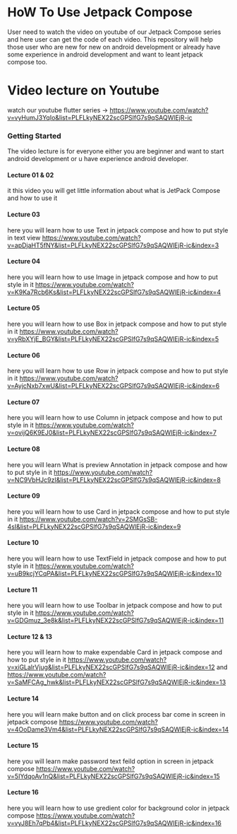 # HoW To Use Jetpack Compose

User need to watch the video on youtube of our Jetpack Compose series and here user can get  the code of each video.
This repository will help those user who are new for new on android development or already have some experience in android development and want to leant jetpack compose too.

# Video lecture on Youtube
watch our youtube flutter series -> https://www.youtube.com/watch?v=vyHumJ3YqIo&list=PLFLkyNEX22scGPSlfG7s9qSAQWlEjR-ic

### Getting Started
The video lecture is for everyone either you are beginner and want to start android development or u have experience android developer. 

#### Lecture 01 & 02
it this video you will get little information about what is JetPack Compose and how to use it

#### Lecture 03
here you will learn how to use Text in jetpack compose and how to put style in text view 
https://www.youtube.com/watch?v=apDjaHT5fNY&list=PLFLkyNEX22scGPSlfG7s9qSAQWlEjR-ic&index=3

#### Lecture 04
here you will learn how to use Image in jetpack compose and how to put style in it
https://www.youtube.com/watch?v=K9Ka7Rcb6Ks&list=PLFLkyNEX22scGPSlfG7s9qSAQWlEjR-ic&index=4

#### Lecture 05
here you will learn how to use Box in jetpack compose and how to put style in it
https://www.youtube.com/watch?v=yRbXYjE_BGY&list=PLFLkyNEX22scGPSlfG7s9qSAQWlEjR-ic&index=5

#### Lecture 06
here you will learn how to use Row in jetpack compose and how to put style in it
https://www.youtube.com/watch?v=AyjcNxb7xwU&list=PLFLkyNEX22scGPSlfG7s9qSAQWlEjR-ic&index=6

#### Lecture 07
here you will learn how to use Column in jetpack compose and how to put style in it
https://www.youtube.com/watch?v=ovijQ6K9EJ0&list=PLFLkyNEX22scGPSlfG7s9qSAQWlEjR-ic&index=7

#### Lecture 08
here you will learn What is preview Annotation in jetpack compose and how to put style in it
https://www.youtube.com/watch?v=NC9VbHJc9zI&list=PLFLkyNEX22scGPSlfG7s9qSAQWlEjR-ic&index=8

#### Lecture 09
here you will learn how to use Card in jetpack compose and how to put style in it
https://www.youtube.com/watch?v=2SMGsSB-4sI&list=PLFLkyNEX22scGPSlfG7s9qSAQWlEjR-ic&index=9

#### Lecture 10
here you will learn how to use TextField in jetpack compose and how to put style in it
https://www.youtube.com/watch?v=uB9kcjYCqPA&list=PLFLkyNEX22scGPSlfG7s9qSAQWlEjR-ic&index=10

#### Lecture 11
here you will learn how to use Toolbar in jetpack compose and how to put style in it
https://www.youtube.com/watch?v=GDGmuz_3e8k&list=PLFLkyNEX22scGPSlfG7s9qSAQWlEjR-ic&index=11

#### Lecture 12 & 13
here you will learn how to make expendable Card in jetpack compose and how to put style in it
https://www.youtube.com/watch?v=xiGLalrVjug&list=PLFLkyNEX22scGPSlfG7s9qSAQWlEjR-ic&index=12
and 
https://www.youtube.com/watch?v=SaMFCAg_hwk&list=PLFLkyNEX22scGPSlfG7s9qSAQWlEjR-ic&index=13

#### Lecture 14
here you will learn make button and on click process bar come in screen in jetpack compose
https://www.youtube.com/watch?v=4OoDame3Vm4&list=PLFLkyNEX22scGPSlfG7s9qSAQWlEjR-ic&index=14

#### Lecture 15
here you will learn make password text feild option in screen in jetpack compose
https://www.youtube.com/watch?v=5IYdqoAv1nQ&list=PLFLkyNEX22scGPSlfG7s9qSAQWlEjR-ic&index=15

#### Lecture 16
here you will learn how to use gredient color for background color in jetpack compose
https://www.youtube.com/watch?v=vyJ8Eh7qPb4&list=PLFLkyNEX22scGPSlfG7s9qSAQWlEjR-ic&index=16
